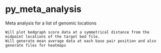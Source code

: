# py_meta_analysis
Meta analysis for a list of genomic locations

    Will plot bedgraph score data at a symmetrical distance from the midpoint locations of the target bed file. 
    Will generate mean average data at each base pair position and also generate files for heatmaps
